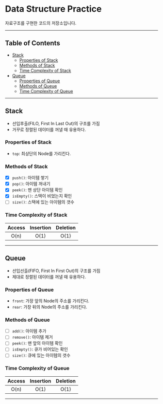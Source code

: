 # Data Structure Practice <!-- omit in TOC -->

자료구조를 구현한 코드의 저장소입니다.

---

## Table of Contents <!-- omit in TOC -->

- [Stack](#stack)
  - [Properties of Stack](#properties-of-stack)
  - [Methods of Stack](#methods-of-stack)
  - [Time Complexity of Stack](#time-complexity-of-stack)
- [Queue](#queue)
  - [Properties of Queue](#properties-of-queue)
  - [Methods of Queue](#methods-of-queue)
  - [Time Complexity of Queue](#time-complexity-of-queue)

---

## Stack

- 선입후출(FILO, First In Last Out)의 구조를 가짐
- 거꾸로 정렬된 데이터를 꺼낼 때 유용하다.

### Properties of Stack

- `top`: 최상단의 Node를 가리킨다.

### Methods of Stack

- [x] `push()`: 아이템 쌓기
- [x] `pop()`: 아이템 꺼내기
- [x] `peek()`: 맨 상단 아이템 확인
- [x] `isEmpty()`: 스택이 비었는지 확인
- [ ] `size()`: 스택에 있는 아이템의 갯수

### Time Complexity of Stack

  | Access | Insertion | Deletion |
  | :----: | :-------: | :------: |
  |  O(n)  |   O(1)    |   O(1)   |

---

## Queue

- 선입선출(FIFO, First In First Out)의 구조를 가짐
- 제대로 정렬된 데이터를 꺼낼 때 유용하다.

### Properties of Queue

- `front`: 가장 앞의 Node의 주소를 가리킨다.
- `rear`: 가장 뒤의 Node의 주소를 가리킨다.

### Methods of Queue

- [ ] `add()`: 아이템 추가
- [ ] `remove()`: 아이템 제거
- [ ] `peek()`: 맨 앞의 아이템 확인
- [ ] `isEmpty()`: 큐가 비어있는 확인
- [ ] `size()`: 큐에 있는 아이템의 갯수

### Time Complexity of Queue

  | Access | Insertion | Deletion |
  | :----: | :-------: | :------: |
  |  O(n)  |   O(1)    |   O(1)   |

---
